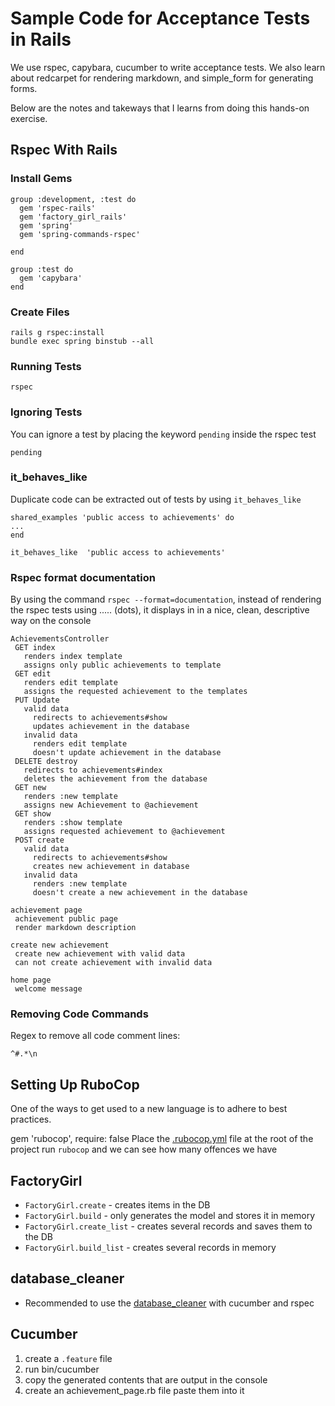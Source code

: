 # Sample Code for Acceptance Tests in Rails
We use rspec, capybara, cucumber to write acceptance tests. We also learn about redcarpet for rendering markdown, and simple_form for generating forms.

Below are the notes and takeways that I learns from doing this hands-on exercise.

## Rspec With Rails
### Install Gems
```
group :development, :test do
  gem 'rspec-rails'
  gem 'factory_girl_rails'
  gem 'spring'
  gem 'spring-commands-rspec'

end

group :test do
  gem 'capybara'
end
```

### Create Files
```
rails g rspec:install
bundle exec spring binstub --all
```

### Running Tests
```
rspec
```

### Ignoring Tests

You can ignore a test by placing the keyword `pending` inside the rspec test
```
pending
```

### it_behaves_like
Duplicate code can be extracted out of tests by using `it_behaves_like`
```
shared_examples 'public access to achievements' do
...
end
```

```
it_behaves_like  'public access to achievements'
```

### Rspec format documentation
By using the command `rspec --format=documentation`, instead of rendering the rspec tests using ..... (dots), it displays in in a nice, clean, descriptive way on the console
   
   
```
AchievementsController
 GET index
   renders index template
   assigns only public achievements to template
 GET edit
   renders edit template
   assigns the requested achievement to the templates
 PUT Update
   valid data
     redirects to achievements#show
     updates achievement in the database
   invalid data
     renders edit template
     doesn't update achievement in the database
 DELETE destroy
   redirects to achievements#index
   deletes the achievement from the database
 GET new
   renders :new template
   assigns new Achievement to @achievement
 GET show
   renders :show template
   assigns requested achievement to @achievement
 POST create
   valid data
     redirects to achievements#show
     creates new achievement in database
   invalid data
     renders :new template
     doesn't create a new achievement in the database

achievement page
 achievement public page
 render markdown description

create new achievement
 create new achievement with valid data
 can not create achievement with invalid data

home page
 welcome message

```

### Removing Code Commands
Regex to remove all code comment lines:
```
^#.*\n
```


## Setting Up RuboCop
One of the ways to get used to a new language is to adhere to best practices.

gem 'rubocop', require: false
Place the [.rubocop.yml](https://raw.githubusercontent.com/deliveroo/roo_on_rails/master/.rubocop.yml) file at the root of the project
run `rubocop` and we can see how many offences we have


## FactoryGirl

* `FactoryGirl.create` - creates items in the DB
* `FactoryGirl.build` - only generates the model and stores it in memory
* `FactoryGirl.create_list` - creates several records and saves them to the DB
* `FactoryGirl.build_list` - creates several records in memory

## database_cleaner
* Recommended to use the [database_cleaner](https://github.com/DatabaseCleaner/database_cleaner) with cucumber and rspec

## Cucumber
1. create a `.feature` file
2. run bin/cucumber
3. copy the generated contents that are output in the console
4. create an achievement_page.rb file paste them into it


